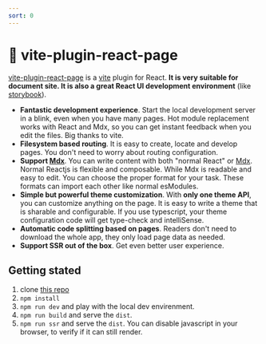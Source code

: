 ```yaml
---
sort: 0
---
```


# 📘 vite-plugin-react-page

[vite-plugin-react-page](https://github.com/csr632/vite-plugin-react-pages) is a [vite](https://github.com/vitejs/vite) plugin for React. **It is very suitable for document site. It is also a great React UI development environment** (like [storybook](https://storybook.js.org/)).

- **Fantastic development experience**. Start the local development server in a blink, even when you have many pages. Hot module replacement works with React and Mdx, so you can get instant feedback when you edit the files. Big thanks to vite.
- **Filesystem based routing**. It is easy to create, locate and develop pages. You don't need to worry about routing configuration.
- **Support [Mdx](https://mdxjs.com/)**. You can write content with both "normal React" or [Mdx](https://mdxjs.com/). Normal Reactjs is flexible and composable. While Mdx is readable and easy to edit. You can choose the proper format for your task. These formats can import each other like normal esModules.
- **Simple but powerful theme customization**. With **only one theme API**, you can customize anything on the page. It is easy to write a theme that is sharable and configurable. If you use typescript, your theme configuration code will get type-check and intelliSense.
- **Automatic code splitting based on pages**. Readers don't need to download the whole app, they only load page data as needed.
- **Support SSR out of the box**. Get even better user experience.

## Getting stated

1. clone [this repo](https://github.com/csr632/vite-pages-example)
2. `npm install`
3. `npm run dev` and play with the local dev envirenment.
4. `npm run build` and serve the `dist`.
5. `npm run ssr` and serve the `dist`. You can disable javascript in your browser, to verify if it can still render.
